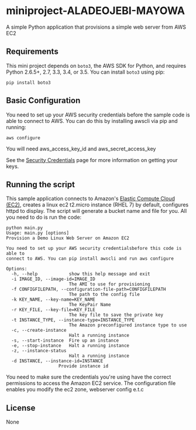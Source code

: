 # miniproject-ALADEOJEBI-MAYOWA

A simple Python application that provisions a simple web server from AWS EC2

## Requirements

This mini project depends on `boto3`, the AWS SDK for Python, and requires
Python 2.6.5+, 2.7, 3.3, 3.4, or 3.5. You can install `boto3` using pip:

    pip install boto3

## Basic Configuration

You need to set up your AWS security credentials before the sample code is able
to connect to AWS. You can do this by installing awscli via pip and running:

    aws configure

You will need aws_access_key_id and aws_secret_access_key

See the [Security Credentials](http://aws.amazon.com/security-credentials) page
for more information on getting your keys.

## Running the script

This sample application connects to Amazon's [Elastic Compute Cloud (EC2)](http://aws.amazon.com/ec2),
 creates a linux ec2 t2.micro instance (RHEL 7) by default, configures httpd to
 display. The script will generate a bucket name and file for you. All you need 
 to do is run the code:

    python main.py
    Usage: main.py [options]
    Provision a Demo Linux Web Server on Amazon EC2
   
    You need to set up your AWS security credentialsbefore this code is able to
    connect to AWS. You can pip install awscli and run aws configure
   
    Options:
      -h, --help            show this help message and exit
      -i IMAGE_ID, --image-id=IMAGE_ID
                            The AMI to use for provisioning
      -f CONFIGFILEPATH, --configuration-file-path=CONFIGFILEPATH
                            The path to the config file
      -k KEY_NAME, --key-name=KEY_NAME
                            The KeyPair Name
      -r KEY_FILE, --key-file=KEY_FILE
                            The key file to save the private key
      -t INSTANCE_TYPE, --instance-type=INSTANCE_TYPE
                            The Amazon preconfigured instance type to use
      -c, --create-instance
                            Halt a running instance
      -s, --start-instance  Fire up an instance
      -e, --stop-instance   Halt a running instance
      -z, --instance-status
                            Halt a running instance
      -d INSTANCE, --instance-id=INSTANCE
                        Provide instance id

You need to make sure the credentials you're using have the correct permissions to access the Amazon EC2 service.
The configuration file enables you modify the ec2 zone, webserver config e.t.c

## License

None

